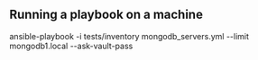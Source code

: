 ## Running a playbook on a machine
ansible-playbook -i tests/inventory mongodb_servers.yml --limit mongodb1.local --ask-vault-pass

